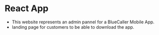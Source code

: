# React App
- This website represents an admin pannel for a BlueCaller Mobile App.
- landing page for customers to be able to download the app.


